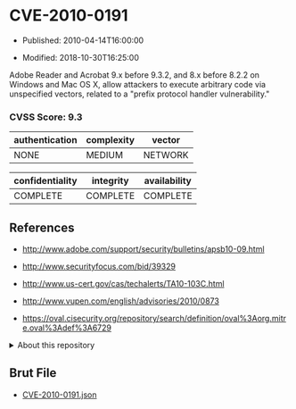 # CVE-2010-0191

- Published: 2010-04-14T16:00:00

- Modified: 2018-10-30T16:25:00

Adobe Reader and Acrobat 9.x before 9.3.2, and 8.x before 8.2.2 on Windows and Mac OS X, allow attackers to execute arbitrary code via unspecified vectors, related to a "prefix protocol handler vulnerability."

### CVSS Score: **9.3**

| authentication | complexity | vector |
| --- | --- | --- |
| NONE | MEDIUM | NETWORK |

| confidentiality | integrity | availability |
| --- | --- | --- |
| COMPLETE | COMPLETE | COMPLETE |

## References

* http://www.adobe.com/support/security/bulletins/apsb10-09.html

* http://www.securityfocus.com/bid/39329

* http://www.us-cert.gov/cas/techalerts/TA10-103C.html

* http://www.vupen.com/english/advisories/2010/0873

* https://oval.cisecurity.org/repository/search/definition/oval%3Aorg.mitre.oval%3Adef%3A6729

<details>
<summary>About this repository</summary> 

  This repository is part of the project [Live Hack CVE](https://github.com/Live-Hack-CVE). Main website can be found [www.live-hack.org](https://www.live-hack.org) 
  
  Made by [Sn0wAlice](https://github.com/Sn0wAlice) for the people that care about security and need to have a feed of the latest CVEs. Hope you enjoy it, don't forget to star the repo and follow me on [Twitter](https://twitter.com/Sn0wAlice) and [Github](https://github.com/Sn0wAlice). And that is my [personnal website](https://www.alice-snow.me/)

  - [Home Page](https://github.com/Live-Hack-CVE)
  - [Framework](https://github.com/Live-Hack-CVE/cve-framework)
  - [CVE database](https://github.com/Live-Hack-CVE/full_database)
  - [Changelog](https://github.com/Live-Hack-CVE/Changelog)
</details>

## Brut File

* [CVE-2010-0191.json](https://raw.githubusercontent.com/Live-Hack-CVE/full_database/main/cves/2010/CVE-2010-0191.json)

